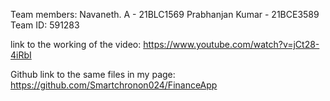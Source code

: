 Team members:
Navaneth. A - 21BLC1569
Prabhanjan Kumar - 21BCE3589
Team ID: 591283

link to the working of the video: https://www.youtube.com/watch?v=jCt28-4iRbI

Github link to the same files in my page: https://github.com/Smartchronon024/FinanceApp
